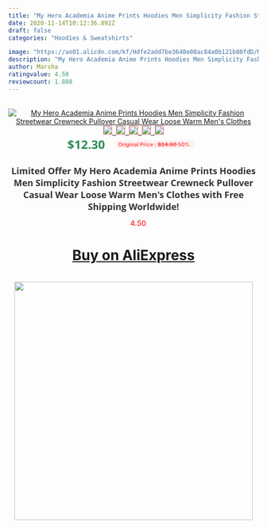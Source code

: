 ```yaml
---
title: "My Hero Academia Anime Prints Hoodies Men Simplicity Fashion Streetwear Crewneck Pullover Casual Wear Loose Warm Men's Clothes"
date: 2020-11-14T10:12:36.892Z
draft: false
categories: "Hoodies & Sweatshirts"

image: "https://ae01.alicdn.com/kf/Hdfe2add7be3648e08ac84a0b121b80fdD/My-Hero-Academia-Anime-Prints-Hoodies-Men-Simplicity-Fashion-Streetwear-Crewneck-Pullover-Casual-Wear-Loose-Warm.jpg"
description: "My Hero Academia Anime Prints Hoodies Men Simplicity Fashion Streetwear Crewneck Pullover Casual Wear Loose Warm Men's Clothes"
author: Marsha
ratingvalue: 4.50
reviewcount: 1.888
---
```

<br>
<div style="text-align: center;">
<a href="https://s.click.aliexpress.com/e/_AORp0Z" target="_blank" rel="nofollow noopener noreferrer"><img alt="My Hero Academia Anime Prints Hoodies Men Simplicity Fashion Streetwear Crewneck Pullover Casual Wear Loose Warm Men's Clothes" class="magnifier-image" src="https://ae01.alicdn.com/kf/Hdfe2add7be3648e08ac84a0b121b80fdD/My-Hero-Academia-Anime-Prints-Hoodies-Men-Simplicity-Fashion-Streetwear-Crewneck-Pullover-Casual-Wear-Loose-Warm.jpg_640x640.jpg">
<br>
<img style="border:1px solid salmon" src="https://ae01.alicdn.com/kf/Hdfe2add7be3648e08ac84a0b121b80fdD/My-Hero-Academia-Anime-Prints-Hoodies-Men-Simplicity-Fashion-Streetwear-Crewneck-Pullover-Casual-Wear-Loose-Warm.jpg_120x120.jpg">&nbsp;&nbsp;<img style="border:1px solid salmon" src="https://ae01.alicdn.com/kf/H02226cfdd40743f78f3a3f43640f224cz/My-Hero-Academia-Anime-Prints-Hoodies-Men-Simplicity-Fashion-Streetwear-Crewneck-Pullover-Casual-Wear-Loose-Warm.jpg_120x120.jpg">&nbsp;&nbsp;<img style="border:1px solid salmon" src="https://ae01.alicdn.com/kf/Hbf57cfef0251463abb667078820464307/My-Hero-Academia-Anime-Prints-Hoodies-Men-Simplicity-Fashion-Streetwear-Crewneck-Pullover-Casual-Wear-Loose-Warm.jpg_120x120.jpg">&nbsp;&nbsp;<img style="border:1px solid salmon" src="https://ae01.alicdn.com/kf/He3daf0c2ca454f9cb4b780659b31b45es/My-Hero-Academia-Anime-Prints-Hoodies-Men-Simplicity-Fashion-Streetwear-Crewneck-Pullover-Casual-Wear-Loose-Warm.jpg_120x120.jpg">&nbsp;&nbsp;<img style="border:1px solid salmon" src="https://ae01.alicdn.com/kf/H2ec70c3b19b241f0a580fcd3a62d1004C/My-Hero-Academia-Anime-Prints-Hoodies-Men-Simplicity-Fashion-Streetwear-Crewneck-Pullover-Casual-Wear-Loose-Warm.jpg_120x120.jpg"></a></div><br0>
<div style="text-align: center;"><span style="background-color: white; border: 0px; box-sizing: border-box; color: seagreen; display: inline-block; font-family: &quot;open sans&quot; , &quot;arial&quot; , &quot;helvetica&quot; , sans-serif , &quot;heiti&quot;; font-size: 24px; font-stretch: inherit; font-weight: 700; line-height: inherit; margin: 0px 10px 0px 0px; padding: 0px; vertical-align: middle;">$12.30 </span>
<span style="background: rgb(255 , 241 , 241); border-radius: 3px; border: 0px; box-sizing: border-box; color: #ff4747; display: inline-block; font-family: inherit; font-size: 12px; font-stretch: inherit; font-style: inherit; font-variant: inherit; font-weight: 600; line-height: inherit; margin: 0px; padding: 2px 5px; transform: scale(0.9); vertical-align: middle;">Original Price : <b style="text-decoration: line-through;">$24.60 </b> 50%&nbsp;&nbsp;</span></div>
<h1 style="color: #333333; display: inline-block; font-family: &quot;open sans&quot; , &quot;arial&quot; , &quot;helvetica&quot; , sans-serif , &quot;heiti&quot;; font-size: 18px; font-stretch: inherit; font-weight: 700; text-align: center;">Limited Offer My Hero Academia Anime Prints Hoodies Men Simplicity Fashion Streetwear Crewneck Pullover Casual Wear Loose Warm Men's Clothes with Free Shipping Worldwide!</h1>
<div style="color: #ff4747; text-align: center;">
<img src="https://4.bp.blogspot.com/-M0ZcTcb-5uY/XleCXlxnR4I/AAAAAAAAAEc/OrjgMkXV1oMQFaCRZj5HQwOCBcu3w1FegCPcBGAYYCw/s1600/star.png" style="height: 15px;">&nbsp;<b>4.50</b></div>
<div class="button_cont" align="center"><a class="buynow_a" href="https://s.click.aliexpress.com/e/_AORp0Z" target="_blank" rel="nofollow noopener noreferrer"><H1>Buy on AliExpress</H1></a></div><br>
<div class="separator" style="clear: both; text-align: center;">
<img src="https://lh3.googleusercontent.com/-pTy5HemUv9M/XlePHvY0dAI/AAAAAAAAAE4/0nX5iRUoIWY8eMW9Dpxeirr157OZliDIgCLcBGAsYHQ/s1600/badge.gif" width="480">
</div>
